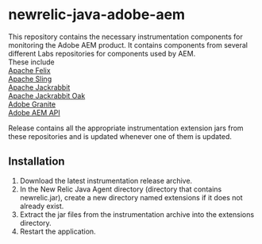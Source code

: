# newrelic-java-adobe-aem
This repository contains the necessary instrumentation components for monitoring the Adobe AEM product. It contains components from several different Labs repositories for components used by AEM.   
These include   
[Apache Felix](https://github.com/newrelic-experimental/newrelic-java-apache-felix  )   
[Apache Sling](https://github.com/newrelic-experimental/newrelic-java-apache-sling)   
[Apache Jackrabbit](https://github.com/newrelic-experimental/newrelic-java-apache-jackrabbit)   
[Apache Jackrabbit Oak](https://github.com/newrelic-experimental/newrelic-java-apache-jackrabbit-oak)  
[Adobe Granite](https://github.com/newrelic-experimental/newrelic-java-adobe-granite)   
[Adobe AEM API](https://github.com/newrelic-experimental/newrelic-java-aem-api)   

Release contains all the appropriate instrumentation extension jars from these repositories and is updated whenever one of them is updated.   
## Installation ##
1. Download the latest instrumentation release archive.
2. In the New Relic Java Agent directory (directory that contains newrelic.jar), create a new directory named extensions if it does not already exist.
3. Extract the jar files from the instrumentation archive into the extensions directory.
4. Restart the application.


